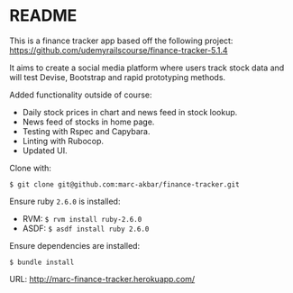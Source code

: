 # README

This is a finance tracker app based off the following project:
https://github.com/udemyrailscourse/finance-tracker-5.1.4

It aims to create a social media platform where users track stock data and
will test Devise, Bootstrap and rapid prototyping methods.

Added functionality outside of course:
- Daily stock prices in chart and news feed in stock lookup.
- News feed of stocks in home page.
- Testing with Rspec and Capybara.
- Linting with Rubocop.
- Updated UI.

Clone with:

`$ git clone git@github.com:marc-akbar/finance-tracker.git`

Ensure ruby `2.6.0` is installed:
- RVM: `$ rvm install ruby-2.6.0`
- ASDF: `$ asdf install ruby 2.6.0`

Ensure dependencies are installed:

`$ bundle install`

URL: http://marc-finance-tracker.herokuapp.com/
